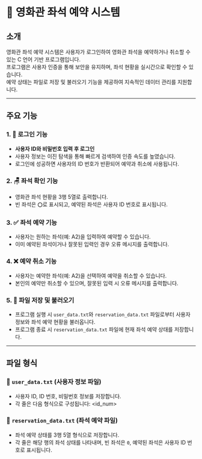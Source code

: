 # 🎥 영화관 좌석 예약 시스템

## 소개
영화관 좌석 예약 시스템은 사용자가 로그인하여 영화관 좌석을 예약하거나 취소할 수 있는 C 언어 기반 프로그램입니다.  
프로그램은 사용자 인증을 통해 보안을 유지하며, 좌석 현황을 실시간으로 확인할 수 있습니다.  
예약 상태는 파일로 저장 및 불러오기 기능을 제공하여 지속적인 데이터 관리를 지원합니다.

---

## 주요 기능
### 1. 🔑 로그인 기능
- **사용자 ID와 비밀번호 입력 후 로그인**
- 사용자 정보는 이진 탐색을 통해 빠르게 검색하여 인증 속도를 높였습니다.
- 로그인에 성공하면 사용자의 ID 번호가 반환되어 예약과 취소에 사용됩니다.

### 2. 🪑 좌석 확인 기능
- 영화관 좌석 현황을 3행 5열로 출력합니다.
- 빈 좌석은 `⭕`로 표시되고, 예약된 좌석은 사용자 ID 번호로 표시됩니다.

### 3. ✅ 좌석 예약 기능
- 사용자는 원하는 좌석(예: A2)을 입력하여 예약할 수 있습니다.
- 이미 예약된 좌석이거나 잘못된 입력인 경우 오류 메시지를 출력합니다.

### 4. ❌ 예약 취소 기능
- 사용자는 예약한 좌석(예: A2)을 선택하여 예약을 취소할 수 있습니다.
- 본인의 예약만 취소할 수 있으며, 잘못된 입력 시 오류 메시지를 출력합니다.

### 5. 💾 파일 저장 및 불러오기
- 프로그램 실행 시 `user_data.txt`와 `reservation_data.txt` 파일로부터 사용자 정보와 좌석 예약 현황을 불러옵니다.
- 프로그램 종료 시 `reservation_data.txt` 파일에 현재 좌석 예약 상태를 저장합니다.

---

## 파일 형식
### 📄 `user_data.txt` (사용자 정보 파일)
- 사용자 ID, ID 번호, 비밀번호 정보를 저장합니다.
- 각 줄은 다음 형식으로 구성됩니다:
<id_num> <id> <password>


### 📄 `reservation_data.txt` (좌석 예약 파일)
- 좌석 예약 상태를 3행 5열 형식으로 저장합니다.
- 각 줄은 해당 행의 좌석 상태를 나타내며, 빈 좌석은 `0`, 예약된 좌석은 사용자 ID 번호로 표시됩니다.

